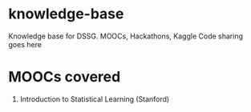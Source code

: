 # knowledge-base
Knowledge base for DSSG. MOOCs, Hackathons, Kaggle Code sharing goes here

# MOOCs covered
1. Introduction to Statistical Learning (Stanford)
